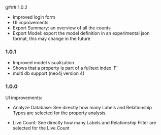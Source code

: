 g### 1.0.2

* Improved login form
* UI improvements
* Export Summary: an overview of all the counts
* Export Model: export the model definition in an experimental json format, this may change in the future

### 1.0.1

* Improved model visualization
* Shows that a property is part of a fulltext index 'F' 
* multi db support (neo4j version 4)

### 1.0.0

UI improvements:

* Analyze Database: See directly how many Labels and Relationship Types are selected for the property analysis.

* Live Count: See directly how many Labels and Relationship Filter are selected for the Live Count

